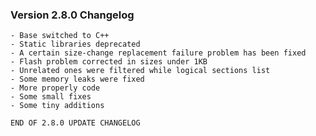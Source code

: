 ### Version 2.8.0 Changelog

    - Base switched to C++
    - Static libraries deprecated
    - A certain size-change replacement failure problem has been fixed
    - Flash problem corrected in sizes under 1KB
    - Unrelated ones were filtered while logical sections list
    - Some memory leaks were fixed
    - More properly code
    - Some small fixes
    - Some tiny additions

```
END OF 2.8.0 UPDATE CHANGELOG
```
